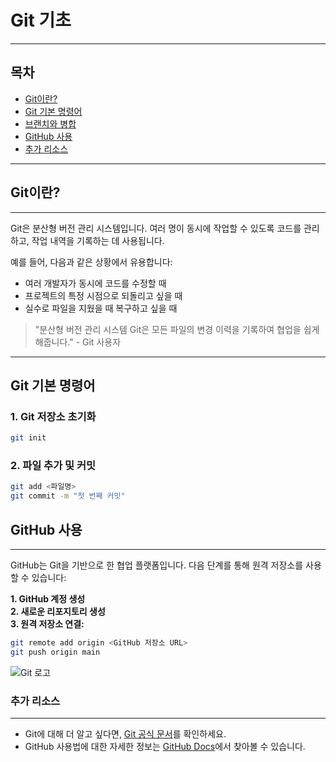 # Git 기초
- - -
## 목차
- [Git이란?](#git이란)
- [Git 기본 명령어](#git-기본-명령어)
- [브랜치와 병합](#브랜치와-병합)
- [GitHub 사용](#github-사용)
- [추가 리소스](#추가-리소스)
- - -
## Git이란?
- - -
Git은 분산형 버전 관리 시스템입니다. 여러 명이 동시에 작업할 수 있도록 코드를 관리하고, 작업 내역을 기록하는 데 사용됩니다.

예를 들어, 다음과 같은 상황에서 유용합니다:
- 여러 개발자가 동시에 코드를 수정할 때
- 프로젝트의 특정 시점으로 되돌리고 싶을 때
- 실수로 파일을 지웠을 때 복구하고 싶을 때

> "분산형 버전 관리 시스템 Git은 모든 파일의 변경 이력을 기록하여 협업을 쉽게 해줍니다." - Git 사용자
- - -
## Git 기본 명령어

### 1. Git 저장소 초기화
```bash
git init
```

### 2. 파일 추가 및 커밋
```bash
git add <파일명>
git commit -m "첫 번째 커밋"
```
## GitHub 사용
-- -
GitHub는 Git을 기반으로 한 협업 플랫폼입니다. 다음 단계를 통해 원격 저장소를 사용할 수 있습니다:

**1. GitHub 계정 생성**  
**2. 새로운 리포지토리 생성**  
**3. 원격 저장소 연결:**  
```bash
git remote add origin <GitHub 저장소 URL>
git push origin main
```

![Git 로고](https://git-scm.com/images/logos/downloads/Git-Logo-2Color.png)

### 추가 리소스
-- -
- Git에 대해 더 알고 싶다면, [Git 공식 문서](https://git-scm.com/doc)를 확인하세요.
- GitHub 사용법에 대한 자세한 정보는 [GitHub Docs](https://docs.github.com/en)에서 찾아볼 수 있습니다.
